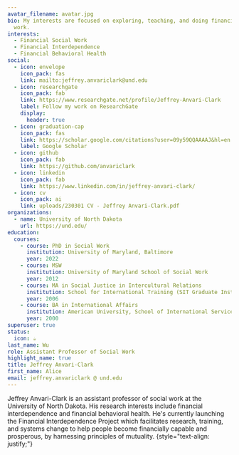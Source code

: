 ```yaml
---
avatar_filename: avatar.jpg
bio: My interests are focused on exploring, teaching, and doing financial social
  work.
interests:
  - Financial Social Work
  - Financial Interdependence
  - Financial Behavioral Health
social:
  - icon: envelope
    icon_pack: fas
    link: mailto:jeffrey.anvariclark@und.edu
  - icon: researchgate
    icon_pack: fab
    link: https://www.researchgate.net/profile/Jeffrey-Anvari-Clark
    label: Follow my work on ResearchGate
    display:
      header: true
  - icon: graduation-cap
    icon_pack: fas
    link: https://scholar.google.com/citations?user=09y59QQAAAAJ&hl=en
    label: Google Scholar
  - icon: github
    icon_pack: fab
    link: https://github.com/anvariclark
  - icon: linkedin
    icon_pack: fab
    link: https://www.linkedin.com/in/jeffrey-anvari-clark/
  - icon: cv
    icon_pack: ai
    link: uploads/230301 CV - Jeffrey Anvari-Clark.pdf
organizations:
  - name: University of North Dakota
    url: https://und.edu/
education:
  courses:
    - course: PhD in Social Work
      institution: University of Maryland, Baltimore
      year: 2022
    - course: MSW
      institution: University of Maryland School of Social Work
      year: 2012
    - course: MA in Social Justice in Intercultural Relations
      institution: School for International Training (SIT Graduate Institute)
      year: 2006
    - course: BA in International Affairs
      institution: American University, School of International Service
      year: 2000
superuser: true
status:
  icon: ☕️
last_name: Wu
role: Assistant Professor of Social Work
highlight_name: true
title: Jeffrey Anvari-Clark
first_name: Alice
email: jeffrey.anvariclark @ und.edu
---
```

Jeffrey Anvari-Clark is an assistant professor of social work at the University of North Dakota. His research interests include financial interdependence and financial behavioral health. He's currently launching the Financial Interdependence Project which facilitates research, training, and systems change to help people become financially capable and prosperous, by harnessing principles of mutuality.
{style="text-align: justify;"}